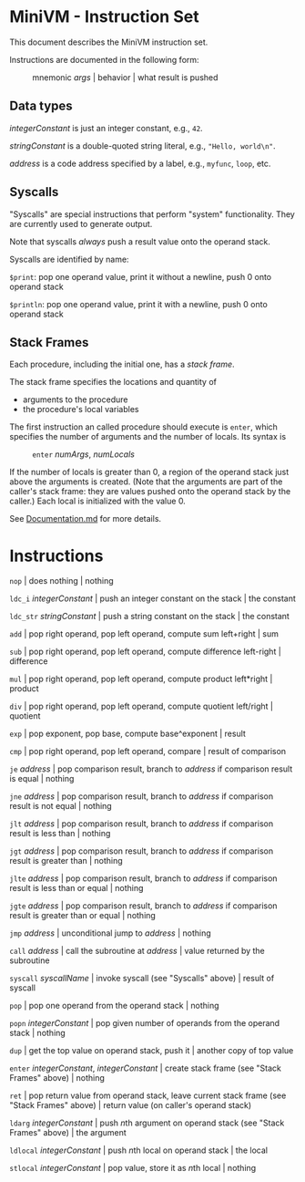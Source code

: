 # MiniVM - Instruction Set

This document describes the MiniVM instruction set.

Instructions are documented in the following form:

<span style="margin-left: 40px;">mnemonic *args* | behavior | what result is pushed</span>

## Data types

*integerConstant* is just an integer constant, e.g., `42`.

*stringConstant* is a double-quoted string literal, e.g., `"Hello, world\n"`.

*address* is a code address specified by a label, e.g., `myfunc`, `loop`, etc.

## Syscalls

"Syscalls" are special instructions that perform "system" functionality.
They are currently used to generate output.

Note that syscalls *always* push a result value onto the operand stack.

Syscalls are identified by name:

`$print`: pop one operand value, print it without a newline, push 0 onto operand stack

`$println`: pop one operand value, print it with a newline, push 0 onto operand stack

## Stack Frames

Each procedure, including the initial one, has a *stack frame*.

The stack frame specifies the locations and quantity of

* arguments to the procedure
* the procedure's local variables

The first instruction an called procedure should execute is `enter`,
which specifies the number of arguments and the number of locals.
Its syntax is

<span style="margin-left: 40px;"><code>enter</code> <i>numArgs</i>, <i>numLocals</i></span>

If the number of locals is greater than 0, a region of the operand stack just above
the arguments is created.
(Note that the arguments are part of the caller's stack frame:
they are values pushed onto the operand stack by the caller.)
Each local is initialized with the value 0.

See [Documentation.md](Documentation.md) for more details.

# Instructions

`nop` | does nothing | nothing

`ldc_i` *integerConstant* | push an integer constant on the stack | the constant

`ldc_str` *stringConstant* | push a string constant on the stack | the constant

`add` | pop right operand, pop left operand, compute sum left+right | sum

`sub` | pop right operand, pop left operand, compute difference left-right | difference

`mul` | pop right operand, pop left operand, compute product left\*right | product

`div` | pop right operand, pop left operand, compute quotient left/right | quotient

`exp` | pop exponent, pop base, compute base^exponent | result

`cmp` | pop right operand, pop left operand, compare | result of comparison

`je` *address* | pop comparison result, branch to *address* if comparison result is equal | nothing

`jne` *address* | pop comparison result, branch to *address* if comparison result is not equal | nothing

`jlt` *address* | pop comparison result, branch to *address* if comparison result is less than | nothing

`jgt` *address* | pop comparison result, branch to *address* if comparison result is greater than | nothing

`jlte` *address* | pop comparison result, branch to *address* if comparison result is less than or equal | nothing

`jgte` *address* | pop comparison result, branch to *address* if comparison result is greater than or equal | nothing

`jmp` *address* | unconditional jump to *address* | nothing

`call` *address* | call the subroutine at *address* | value returned by the subroutine

`syscall` *syscallName* | invoke syscall (see "Syscalls" above) | result of syscall

`pop` | pop one operand from the operand stack | nothing

`popn` *integerConstant* | pop given number of operands from the operand stack | nothing

`dup` | get the top value on operand stack, push it | another copy of top value

`enter` *integerConstant*, *integerConstant* | create stack frame (see "Stack Frames" above) | nothing

`ret` | pop return value from operand stack, leave current stack frame (see "Stack Frames" above) | return value (on caller's operand stack)

`ldarg` *integerConstant* | push *n*th argument on operand stack (see "Stack Frames" above) | the argument

`ldlocal` *integerConstant* | push *n*th local on operand stack | the local

`stlocal` *integerConstant* | pop value, store it as *n*th local | nothing
